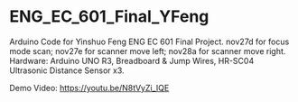 # ENG_EC_601_Final_YFeng
Arduino Code for Yinshuo Feng ENG EC 601 Final Project.
nov27d for focus mode scan; nov27e for scanner move left; nov28a for scanner move right. 
Hardware: Arduino UNO R3, Breadboard & Jump Wires, HR-SC04 Ultrasonic Distance Sensor x3.

Demo Video: https://youtu.be/N8tVyZi_IQE
